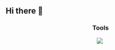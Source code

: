 ## Hi there 👋

<!--
**HyeonchanLim/HyeonchanLim** is a ✨ _special_ ✨ repository because its `README.md` (this file) appears on your GitHub profile.

Here are some ideas to get you started:
![Anurag's GitHub stats](https://github-readme-stats.vercel.app/api?username={깃헙 아이디}&show_icons=true&theme=radical)
![Top Langs](https://github-readme-stats.vercel.app/api/top-langs/?username={깃헙 아이디})


<img src="https://img.shields.io/badge/Velog-1EBC8F?style=for-the-badge&logo=velog&logoColor=white" />
badge/{배지에 표시될 이름}-{배지 배경 색상}?styled=for-the-badge&logo={배지 로고}&logoColor={로고 색상}
- 🔭 I’m currently working on ...
- 🌱 I’m currently learning ...
- 👯 I’m looking to collaborate on ...
- 🤔 I’m looking for help with ...
- 💬 Ask me about ...
- 📫 How to reach me: ...
- 😄 Pronouns: ...
- ⚡ Fun fact: ...
-->
<h3 align="center">Tools</h3>
<div align="center">
<img src="https://img.shields.io/badge/github-181717.svg?style=for-the-badge&logo=github&logoColor=white" />&nbsp
<div>

